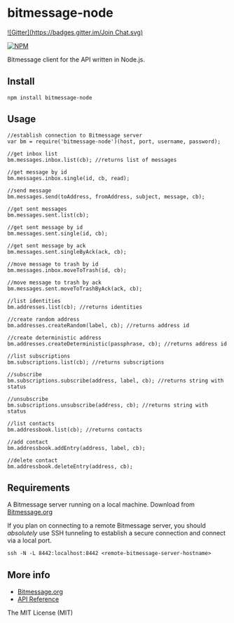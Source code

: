 bitmessage-node
=========
[![Gitter](https://badges.gitter.im/Join Chat.svg)](https://gitter.im/chovy/bitmessage-node?utm_source=badge&utm_medium=badge&utm_campaign=pr-badge&utm_content=badge)


[![NPM](https://nodei.co/npm/bitmessage-node.png?downloads=true&downloadRank=true&stars=true)](https://nodei.co/npm/bitmessage-node/)

Bitmessage client for the API written in Node.js.


## Install

    npm install bitmessage-node

## Usage

    //establish connection to Bitmessage server
    var bm = require('bitmessage-node')(host, port, username, password);

    //get inbox list
    bm.messages.inbox.list(cb); //returns list of messages

    //get message by id
    bm.messages.inbox.single(id, cb, read);

    //send message
    bm.messages.send(toAddress, fromAddress, subject, message, cb);

    //get sent messages
    bm.messages.sent.list(cb);

    //get sent message by id
    bm.messages.sent.single(id, cb);

    //get sent message by ack
    bm.messages.sent.singleByAck(ack, cb);

    //move message to trash by id
    bm.messages.inbox.moveToTrash(id, cb);

    //move message to trash by ack
    bm.messages.sent.moveToTrashByAck(ack, cb);

    //list identities
    bm.addresses.list(cb); //returns identities

    //create random address
    bm.addresses.createRandom(label, cb); //returns address id

    //create deterministic address
    bm.addresses.createDeterministic(passphrase, cb); //returns address id

    //list subscriptions
    bm.subscriptions.list(cb); //returns subscriptions

    //subscribe
    bm.subscriptions.subscribe(address, label, cb); //returns string with status

    //unsubscribe
    bm.subscriptions.unsubscribe(address, cb); //returns string with status

    //list contacts
    bm.addressbook.list(cb); //returns contacts

    //add contact
    bm.addressbook.addEntry(address, label, cb);

    //delete contact
    bm.addressbook.deleteEntry(address, cb);

## Requirements

A Bitmessage server running on a local machine. Download from [Bitmessage.org](http://bitmessage.org)

If you plan on connecting to a remote Bitmessage server, you should *absolutely* use SSH tunneling to establish a secure connection and connect via a local port.

    ssh -N -L 8442:localhost:8442 <remote-bitmessage-server-hostname>


## More info

* [Bitmessage.org](http://bitmessage.org)
* [API Reference](https://bitmessage.org/wiki/API_Reference#List_of_Operations)


The MIT License (MIT)

